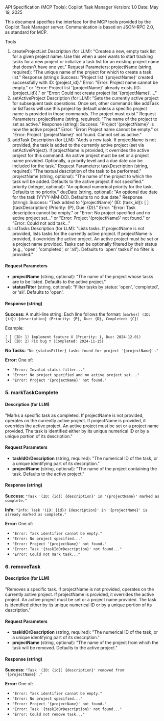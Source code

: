 API Specification (MCP Tools): Copilot Task Manager
Version: 1.0
Date: May 19, 2025

This document specifies the interface for the MCP tools provided by the Copilot Task Manager server. Communication is based on JSON-RPC 2.0, as standard for MCP.

Tools
1. createProjectList
Description (for LLM): "Creates a new, empty task list for a given project name. Use this when a user wants to start tracking tasks for a new project or initialize a task list for an existing project name that doesn't have one yet."
Request Parameters:
projectName (string, required): "The unique name of the project for which to create a task list."
Response (string):
Success: "Project list '{projectName}' created successfully with ID: {project_id}."
Error: "Error: Project name cannot be empty." or "Error: Project list '{projectName}' already exists (ID: {project_id})." or "Error: Could not create project list '{projectName}'...."
2. setActiveProject
Description (for LLM): "Sets the currently active project for subsequent task operations. Once set, other commands like addTask or listTasks will use this project by default unless a specific project name is provided in those commands. The project must exist."
Request Parameters:
projectName (string, required): "The name of the project to set as active."
Response (string):
Success: "Project '{projectName}' is now the active project."
Error: "Error: Project name cannot be empty." or "Error: Project '{projectName}' not found. Cannot set as active."
3. addTask
Description (for LLM): "Adds a new task. If projectName is not provided, the task is added to the currently active project (set via setActiveProject). If projectName is provided, it overrides the active project for this command. An active project must be set or a project name provided. Optionally, a priority level and a due date can be included for the task."
Request Parameters:
taskDescription (string, required): "The textual description of the task to be performed."
projectName (string, optional): "The name of the project to which the task will be added. Defaults to the active project if not specified."
priority (integer, optional): "An optional numerical priority for the task. Defaults to no priority."
dueDate (string, optional): "An optional due date for the task (YYYY-MM-DD). Defaults to no due date."
Response (string):
Success: "Task added to '{projectName}' (ID: {task_id}): [ ] {taskDescription} (Priority: {P}, Due: {D})."
Error: "Error: Task description cannot be empty." or "Error: No project specified and no active project set..." or "Error: Project '{projectName}' not found." or "Error: Could not add task..."
4. listTasks
Description (for LLM): "Lists tasks. If projectName is not provided, lists tasks for the currently active project. If projectName is provided, it overrides the active project. An active project must be set or a project name provided. Tasks can be optionally filtered by their status (e.g., 'open', 'completed', or 'all'). Defaults to 'open' tasks if no filter is provided."

#### Request Parameters
- **projectName** (string, optional): "The name of the project whose tasks are to be listed. Defaults to the active project."
- **statusFilter** (string, optional): "Filter tasks by status: 'open', 'completed', or 'all'. Defaults to 'open'.

#### Response (string)
**Success:** A multi-line string. Each line follows the format:
`[marker] (ID: {id}) {description} (Priority: {P}, Due: {D}, Completed: {C})`

Example:
```
[ ] (ID: 1) Implement feature X (Priority: 1, Due: 2024-12-01)
[x] (ID: 2) Fix bug Y (Completed: 2024-11-15)
```

**No Tasks:** `"No {statusFilter} tasks found for project '{projectName}'."`

**Error:** One of:
- `"Error: Invalid status filter..."`
- `"Error: No project specified and no active project set..."`
- `"Error: Project '{projectName}' not found."`

### 5. markTaskComplete

#### Description (for LLM)
"Marks a specific task as completed. If projectName is not provided, operates on the currently active project. If projectName is provided, it overrides the active project. An active project must be set or a project name provided. The task is identified either by its unique numerical ID or by a unique portion of its description."

#### Request Parameters
- **taskIdOrDescription** (string, required): "The numerical ID of the task, or a unique identifying part of its description."
- **projectName** (string, optional): "The name of the project containing the task. Defaults to the active project."

#### Response (string)
**Success:** `"Task '(ID: {id}) {description}' in '{projectName}' marked as complete."`

**Info:** `"Info: Task '(ID: {id}) {description}' in '{projectName}' is already marked as complete."`

**Error:** One of:
- `"Error: Task identifier cannot be empty."`
- `"Error: No project specified..."`
- `"Error: Project '{projectName}' not found."`
- `"Error: Task '{taskIdOrDescription}' not found..."`
- `"Error: Could not mark task..."`

### 6. removeTask

#### Description (for LLM)
"Removes a specific task. If projectName is not provided, operates on the currently active project. If projectName is provided, it overrides the active project. An active project must be set or a project name provided. The task is identified either by its unique numerical ID or by a unique portion of its description."

#### Request Parameters
- **taskIdOrDescription** (string, required): "The numerical ID of the task, or a unique identifying part of its description."
- **projectName** (string, optional): "The name of the project from which the task will be removed. Defaults to the active project."

#### Response (string)
**Success:** `"Task '(ID: {id}) {description}' removed from '{projectName}'."`

**Error:** One of:
- `"Error: Task identifier cannot be empty."`
- `"Error: No project specified..."`
- `"Error: Project '{projectName}' not found."`
- `"Error: Task '{taskIdOrDescription}' not found..."`
- `"Error: Could not remove task..."`
